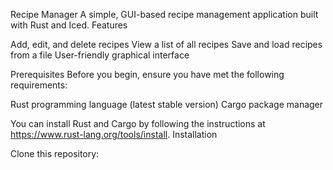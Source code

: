 Recipe Manager
A simple, GUI-based recipe management application built with Rust and Iced.
Features

Add, edit, and delete recipes
View a list of all recipes
Save and load recipes from a file
User-friendly graphical interface

Prerequisites
Before you begin, ensure you have met the following requirements:

Rust programming language (latest stable version)
Cargo package manager

You can install Rust and Cargo by following the instructions at https://www.rust-lang.org/tools/install.
Installation

Clone this repository:
